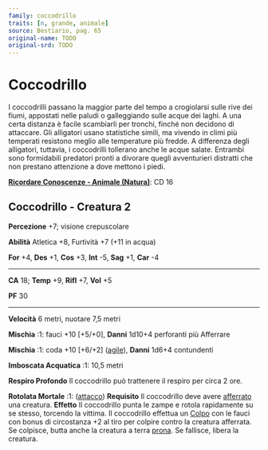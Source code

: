 ```yaml
---
family: coccodrillo
traits: [n, grande, animale]
source: Bestiario, pag. 65
original-name: TODO
original-srd: TODO
---
```


# Coccodrillo

I coccodrilli passano la maggior parte del tempo a crogiolarsi sulle rive dei
fiumi, appostati nelle paludi o galleggiando sulle acque dei laghi. A una certa
distanza è facile scambiarli per tronchi, finché non decidono di attaccare. Gli
alligatori usano statistiche simili, ma vivendo in climi più temperati resistono
meglio alle temperature più fredde. A differenza degli alligatori, tuttavia, i
coccodrilli tollerano anche le acque salate. Entrambi sono formidabili predatori
pronti a divorare quegli avventurieri distratti che non prestano attenzione a
dove mettono i piedi.

**[Ricordare Conoscenze - Animale (Natura)](/azioni/ricordare-conoscenze)**: CD
16

## Coccodrillo - Creatura 2

**Percezione** +7; visione crepuscolare

**Abilità** Atletica +8, Furtività +7 (+11 in acqua)

**For** +4, **Des** +1, **Cos** +3, **Int** -5, **Sag** +1, **Car** -4

---

**CA** 18; **Temp** +9, **Rifl** +7, **Vol** +5

**PF** 30

---

**Velocità** 6 metri, nuotare 7,5 metri

**Mischia** :1: fauci +10 \[+5/+0], **Danni** 1d10+4 perforanti più Afferrare

**Mischia** :1: coda +10 \[+6/+2] ([agile](/tratti/agile)), **Danni** 1d6+4
contundenti

**Imboscata Acquatica** :1: 10,5 metri

**Respiro Profondo** Il coccodrillo può trattenere il respiro per circa 2 ore.

**Rotolata Mortale** :1: ([attacco](/tratti/attacco)) **Requisito** Il
coccodrillo deve avere [afferrato](/condizioni/afferrato) una creatura.
**Effetto** Il coccodrillo punta le zampe e rotola rapidamente su se stesso,
torcendo la vittima. Il coccodrillo effettua un [Colpo](/azioni/colpire) con le
fauci con bonus di circostanza +2 al tiro per colpire contro la creatura
afferrata. Se colpisce, butta anche la creatura a terra
[prona](/condizioni/prono). Se fallisce, libera la creatura.

